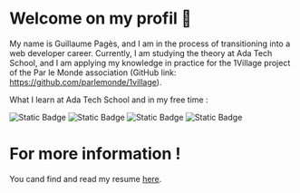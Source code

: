 # Welcome on my profil 👋

My name is Guillaume Pagès, and I am in the process of transitioning into a web developer career. Currently, I am studying the theory at Ada Tech School, and I am applying my knowledge in practice for the 1Village project of the Par le Monde association (GitHub link: https://github.com/parlemonde/1village).

What I learn at Ada Tech School and in my free time :

![Static Badge](https://img.shields.io/badge/IDE%20-%20VSCode-blue)
![Static Badge](https://img.shields.io/badge/Code%20-%20JavaScript-blue)
![Static Badge](https://img.shields.io/badge/Code%20-%20TypeScript-blue)
![Static Badge](https://img.shields.io/badge/Framework-Next.js-blue)
<!-- ![Static Badge](https://img.shields.io/badge/Cloud%20-%20AWS-blue) -->

# For more information !

You cand find and read my resume <a href="https://resume-guillaume-pages.vercel.app/" target="blank">here</a>.